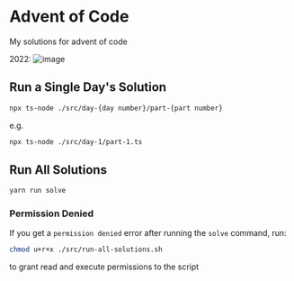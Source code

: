 # Advent of Code


My solutions for advent of code

2022: ![image](https://user-images.githubusercontent.com/56086429/205502163-744b9504-4a19-4de2-8fc2-e8d6d23cdac9.png)


## Run a Single Day's Solution

```bash
npx ts-node ./src/day-{day number}/part-{part number}
```

e.g.

```bash
npx ts-node ./src/day-1/part-1.ts
```

## Run All Solutions

```bash
yarn run solve
```

### Permission Denied

If you get a `permission denied` error after running the `solve` command, run:

```bash
chmod u+r+x ./src/run-all-solutions.sh
```

to grant read and execute permissions to the script
